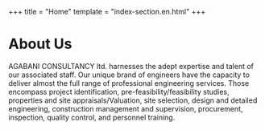 +++
title = "Home"
template = "index-section.en.html"
+++

# About Us

AGABANI CONSULTANCY ltd. harnesses the adept expertise and talent of our associated staff. Our unique brand of engineers have the capacity to deliver almost the full range of professional engineering services. Those encompass project identification, pre-feasibility/feasibility studies, properties and site appraisals/Valuation, site selection, design and detailed engineering, construction management and supervision, procurement, inspection, quality control, and personnel training.
